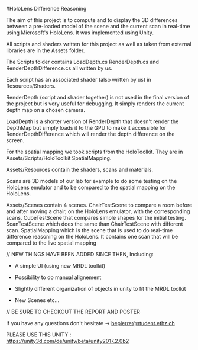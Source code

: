 
#HoloLens Difference Reasoning

The aim of this project is to compute and to display the 3D differences between a pre-loaded model of the scene and the current scan in real-time using Microsoft's HoloLens.
It was implemented using Unity.

All scripts and shaders written for this project as well as taken from external libraries are in the Assets folder.

The Scripts folder contains LoadDepth.cs RenderDepth.cs and RenderDepthDifference.cs all written by us.

Each script has an associated shader (also written by us) in Resources/Shaders.

RenderDepth (script and shader together) is not used in the final version of the project but is very useful for debugging. It simply renders the current depth map on a chosen camera.

LoadDepth is a shorter version of RenderDepth that doesn't render the DepthMap but simply loads it to the GPU to make it accessible for RenderDepthDifference which will render the depth difference on the screen.

For the spatial mapping we took scripts from the HoloToolkit. They are in Assets/Scripts/HoloToolkit SpatialMapping.

Assets/Resources contain the shaders, scans and materials.

Scans are 3D models of our lab for example to do some testing on the HoloLens emulator and to be compared to the spatial mapping on the HoloLens.

Assets/Scenes contain 4 scenes. 
ChairTestScene to compare a room before and after moving a chair, on the HoloLens emulator, with the corresponding scans. 
CubeTestScene that compares simple shapes for the initial testing. 
ScanTestScene which does the same than ChairTestScene with different scan. 
SpatialMapping which is the scene that is used to do real-time difference reasoning on the HoloLens. It contains one scan that will be compared to the live spatial mapping


// NEW THINGS HAVE BEEN ADDED SINCE THEN, Including:

- A simple UI (using new MRDL toolkit)

- Possibility to do manual alignement

- Slightly different organization of objects in unity to fit the MRDL toolkit

- New Scenes etc...

// BE SURE TO CHECKOUT THE REPORT AND POSTER

If you have any questions don't hesitate -> bepierre@student.ethz.ch

PLEASE USE THIS UNITY : https://unity3d.com/de/unity/beta/unity2017.2.0b2
